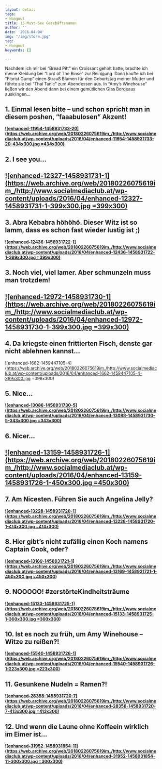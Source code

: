 ```yaml
---
layout: detail
tags:
- Hangout
title: 15 Must-See Geschäftsnamen
author: ''
date: '2016-04-04'
img: "/img/store.jpg"
tag:
- Hangout
keywords: []

---
```

Nachdem ich mir bei “Bread Pitt” ein Croissant geholt hatte, brachte ich meine Kleidung bei “Lord of The Rinse” zur Reinigung. Dann kaufte ich bei “Florist Gump” einen Strauß Blumen für den Geburtstag meiner Mutter und führte sie bei “Thai Tanic” zum Abendessen aus. In “Amy’s Winehouse” ließen wir den Abend dann bei einem gemütlichen Glas Bordeaux ausklingen…

## 1. Einmal lesen bitte – und schon spricht man in diesem poshen, “faaabulosen” Akzent!

[**![enhanced-11954-1458931733-20](https://web.archive.org/web/20180226075619im_/http://www.socialmediaclub.at/wp-content/uploads/2016/04/enhanced-11954-1458931733-20-434x300.jpg =434x300)**](https://web.archive.org/web/20180226075619/http://www.socialmediaclub.at/wp-content/uploads/2016/04/enhanced-11954-1458931733-20.jpg)

## 2. I see you…

## [**![enhanced-12327-1458931731-1](https://web.archive.org/web/20180226075619im_/http://www.socialmediaclub.at/wp-content/uploads/2016/04/enhanced-12327-1458931731-1-399x300.jpg =399x300)**](https://web.archive.org/web/20180226075619/http://www.socialmediaclub.at/wp-content/uploads/2016/04/enhanced-12327-1458931731-1.jpg)

## 3. Abra Kebabra höhöhö. Dieser Witz ist so lamm, dass es schon fast wieder lustig ist ;)

[**![enhanced-12436-1458931722-1](https://web.archive.org/web/20180226075619im_/http://www.socialmediaclub.at/wp-content/uploads/2016/04/enhanced-12436-1458931722-1-399x300.jpg =399x300)**](https://web.archive.org/web/20180226075619/http://www.socialmediaclub.at/wp-content/uploads/2016/04/enhanced-12436-1458931722-1.jpg)

## 3. Noch viel, viel lamer. Aber schmunzeln muss man trotzdem!

## [**![enhanced-12972-1458931730-1](https://web.archive.org/web/20180226075619im_/http://www.socialmediaclub.at/wp-content/uploads/2016/04/enhanced-12972-1458931730-1-399x300.jpg =399x300)**](https://web.archive.org/web/20180226075619/http://www.socialmediaclub.at/wp-content/uploads/2016/04/enhanced-12972-1458931730-1.jpg)

## 4. Da kriegste einen frittierten Fisch, denste gar nicht ablehnen kannst…

![enhanced-1662-1459447105-4](https://web.archive.org/web/20180226075619im_/http://www.socialmediaclub.at/wp-content/uploads/2016/04/enhanced-1662-1459447105-4-399x300.jpg =399x300)

## 5. Nice…

[**![enhanced-13088-1458931730-5](https://web.archive.org/web/20180226075619im_/http://www.socialmediaclub.at/wp-content/uploads/2016/04/enhanced-13088-1458931730-5-343x300.jpg =343x300)**](https://web.archive.org/web/20180226075619/http://www.socialmediaclub.at/wp-content/uploads/2016/04/enhanced-13088-1458931730-5.jpg)

## 6. Nicer…

## [**![enhanced-13159-1458931726-1](https://web.archive.org/web/20180226075619im_/http://www.socialmediaclub.at/wp-content/uploads/2016/04/enhanced-13159-1458931726-1-450x300.jpg =450x300)**](https://web.archive.org/web/20180226075619/http://www.socialmediaclub.at/wp-content/uploads/2016/04/enhanced-13159-1458931726-1.jpg)

## 7. Am Nicesten. Führen Sie auch Angelina Jelly?

[**![enhanced-13228-1458931720-1](https://web.archive.org/web/20180226075619im_/http://www.socialmediaclub.at/wp-content/uploads/2016/04/enhanced-13228-1458931720-1-414x300.jpg =414x300)**](https://web.archive.org/web/20180226075619/http://www.socialmediaclub.at/wp-content/uploads/2016/04/enhanced-13169-1458931721-1.jpg)

## 8. Hier gibt’s nicht zufällig einen Koch namens Captain Cook, oder?

[**![enhanced-13169-1458931721-1](https://web.archive.org/web/20180226075619im_/http://www.socialmediaclub.at/wp-content/uploads/2016/04/enhanced-13169-1458931721-1-450x300.jpg =450x300)**](https://web.archive.org/web/20180226075619/http://www.socialmediaclub.at/wp-content/uploads/2016/04/enhanced-13169-1458931721-1.jpg)

## 9. NOOOOO! #zerstörteKindheitsträume

[**![enhanced-15133-1458931725-1](https://web.archive.org/web/20180226075619im_/http://www.socialmediaclub.at/wp-content/uploads/2016/04/enhanced-15133-1458931725-1-300x300.jpg =300x300)**](https://web.archive.org/web/20180226075619/http://www.socialmediaclub.at/wp-content/uploads/2016/04/enhanced-15133-1458931725-1.jpg)

## 10. Ist es noch zu früh, um Amy Winehouse – Witze zu reißen?!

[**![enhanced-15540-1458931726-1](https://web.archive.org/web/20180226075619im_/http://www.socialmediaclub.at/wp-content/uploads/2016/04/enhanced-15540-1458931726-1-223x300.jpg =223x300)**](https://web.archive.org/web/20180226075619/http://www.socialmediaclub.at/wp-content/uploads/2016/04/enhanced-15540-1458931726-1.jpg)

## **11. Gesunkene Nudeln = Ramen?!**

[**![enhanced-28358-1458931720-7](https://web.archive.org/web/20180226075619im_/http://www.socialmediaclub.at/wp-content/uploads/2016/04/enhanced-28358-1458931720-7-413x300.jpg =413x300)**](https://web.archive.org/web/20180226075619/http://www.socialmediaclub.at/wp-content/uploads/2016/04/enhanced-28358-1458931720-7.jpg)

## **12. Und wenn die Laune ohne Koffeein wirklich im Eimer ist…**

[**![enhanced-31952-1458931854-11](https://web.archive.org/web/20180226075619im_/http://www.socialmediaclub.at/wp-content/uploads/2016/04/enhanced-31952-1458931854-11-300x300.jpg =300x300)**](https://web.archive.org/web/20180226075619/http://www.socialmediaclub.at/wp-content/uploads/2016/04/enhanced-31952-1458931854-11.jpg)